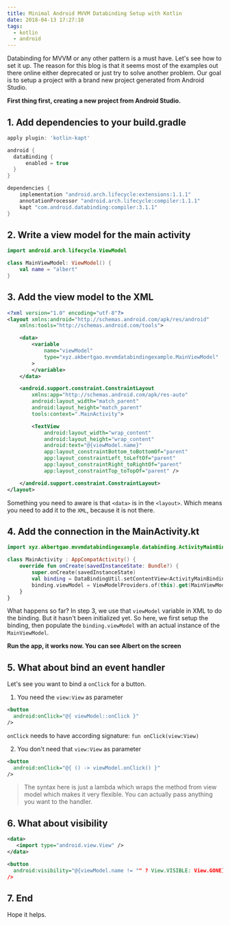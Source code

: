 ```yaml
---
title: Minimal Android MVVM Databinding Setup with Kotlin
date: 2018-04-13 17:27:10
tags:
  - kotlin
  - android
---
```


Databinding for MVVM or any other pattern is a must have. Let's see how to set it up. The reason for this blog is that it seems most of the examples out there online either deprecated or just try to solve another problem. Our goal is to setup a project with a brand new project generated from Android Studio.

<!--more-->

**First thing first, creating a new project from Android Studio.**

## 1. Add dependencies to your build.gradle

```groovy
apply plugin: 'kotlin-kapt'

android {
  dataBinding {
      enabled = true
  }
}

dependencies {
    implementation "android.arch.lifecycle:extensions:1.1.1"
    annotationProcessor "android.arch.lifecycle:compiler:1.1.1"
    kapt "com.android.databinding:compiler:3.1.1"
}
```

## 2. Write a view model for the main activity

```kotlin
import android.arch.lifecycle.ViewModel

class MainViewModel: ViewModel() {
    val name = "albert"
}
```

## 3. Add the view model to the XML

```xml
<?xml version="1.0" encoding="utf-8"?>
<layout xmlns:android="http://schemas.android.com/apk/res/android"
    xmlns:tools="http://schemas.android.com/tools">

    <data>
        <variable
            name="viewModel"
            type="xyz.akbertgao.mvvmdatabindingexample.MainViewModel"
        >
        </variable>
    </data>

    <android.support.constraint.ConstraintLayout
        xmlns:app="http://schemas.android.com/apk/res-auto"
        android:layout_width="match_parent"
        android:layout_height="match_parent"
        tools:context=".MainActivity">

        <TextView
            android:layout_width="wrap_content"
            android:layout_height="wrap_content"
            android:text="@{viewModel.name}"
            app:layout_constraintBottom_toBottomOf="parent"
            app:layout_constraintLeft_toLeftOf="parent"
            app:layout_constraintRight_toRightOf="parent"
            app:layout_constraintTop_toTopOf="parent" />

    </android.support.constraint.ConstraintLayout>
</layout>
```

Something you need to aware is that `<data>` is in the `<layout>`. Which means you need to add it to the `XML`, because it is not there.

## 4. Add the connection in the MainActivity.kt

```kotlin
import xyz.akbertgao.mvvmdatabindingexample.databinding.ActivityMainBinding

class MainActivity : AppCompatActivity() {
    override fun onCreate(savedInstanceState: Bundle?) {
        super.onCreate(savedInstanceState)
        val binding = DataBindingUtil.setContentView<ActivityMainBinding>(this, R.layout.activity_main)
        binding.viewModel = ViewModelProviders.of(this).get(MainViewModel::class.java)
    }
}
```

What happens so far? In step 3, we use that `viewModel` variable in XML to do the binding. But it hasn't been initialized yet. So here, we first setup the binding, then populate the `binding.viewModel` with an actual instance of the `MainViewModel`.

**Run the app, it works now. You can see Albert on the screen**

## 5. What about bind an event handler

Let's see you want to bind a `onClick` for a button.

1. You need the `view:View` as parameter

```xml
<button
  android:onClick="@{ viewModel::onClick }"
/>
```

`onClick` needs to have according signature: `fun onClick(view:View)`

2. You don't need that `view:View` as parameter

```xml
<button
  android:onClick="@{ () -> viewModel.onClick() }"
/>
```

> The syntax here is just a lambda which wraps the method from view model which makes it very flexible. You can actually pass anything you want to the handler.

## 6. What about visibility

```xml
<data>
   <import type="android.view.View" />
</data>

<button
  android:visibility="@{viewModel.name != "" ? View.VISIBLE: View.GONE}">
/>
```

## 7. End

Hope it helps.
